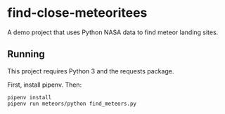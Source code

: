# find-close-meteoritees
A demo project that uses Python NASA data to find meteor landing sites.

## Running
This project requires Python 3 and the requests package.

First, install pipenv.  Then:
```
pipenv install
pipenv run meteors/python find_meteors.py
```
